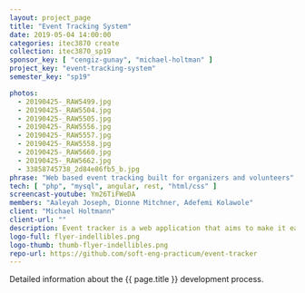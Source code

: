 ```yaml
---
layout: project_page
title: "Event Tracking System"
date: 2019-05-04 14:00:00
categories: itec3870 create
collection: itec3870_sp19
sponsor_key: [ "cengiz-gunay", "michael-holtman" ]
project_key: "event-tracking-system"
semester_key: "sp19"

photos:
  - 20190425-_RAW5499.jpg
  - 20190425-_RAW5504.jpg
  - 20190425-_RAW5505.jpg
  - 20190425-_RAW5556.jpg
  - 20190425-_RAW5557.jpg
  - 20190425-_RAW5558.jpg
  - 20190425-_RAW5660.jpg
  - 20190425-_RAW5662.jpg
  - 33858745738_2d84e86fb5_b.jpg
phrase: "Web based event tracking built for organizers and volunteers"
tech: [ "php", "mysql", angular, rest, "html/css" ]
screencast-youtube: Ym26TiFWeDA
members: "Aaleyah Joseph, Dionne Mitchner, Adefemi Kolawole"
client: "Michael Holtmann"
client-url: ""
description: Event tracker is a web application that aims to make it easier for organizers to manage events and allow for volunteers to be able to apply for the events all on one platform.
logo-full: flyer-indellibles.png
logo-thumb: thumb-flyer-indellibles.png
repo-url: https://github.com/soft-eng-practicum/event-tracker
---
```


Detailed information about the {{ page.title }} development process.

<!-- lightgallery -->
<script src="https://code.jquery.com/jquery-2.2.4.min.js"></script>
<script src="https://cdn.jsdelivr.net/lightgallery/1.3.7/js/lightgallery.min.js">
</script>
<script src="https://cdn.jsdelivr.net/g/lg-zoom"></script>

<script type="text/javascript">

    $(document).ready(function() {

        $("body").lightGallery({

            zoom: true,
            selector: 'a#lightgallery',
            selectWithin: 'body'

        });

    });

</script>

[ggc]: http://www.ggc.edu
[gunay-ggc]: http://www.ggc.edu/about-ggc/directory/cengiz-gunay
[doloc-ggc]: http://www.ggc.edu/about-ggc/directory/anca-doloc-mihu
